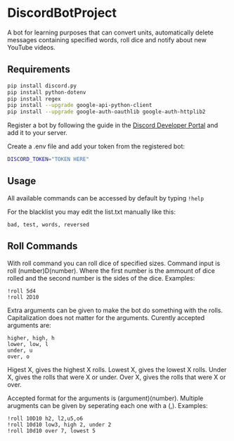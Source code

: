 # DiscordBotProject
A bot for learning purposes that can convert units, automatically delete messages containing specified words, roll dice and notify about new YouTube videos.


## Requirements
```bash
pip install discord.py
pip install python-dotenv
pip install regex
pip install --upgrade google-api-python-client
pip install --upgrade google-auth-oauthlib google-auth-httplib2
```

Register a bot by following the guide in the [Discord Developer Portal](https://discord.com/developers/docs/getting-started) and add it to your server.

Create a .env file and add your token from the registered bot:
```bash
DISCORD_TOKEN="TOKEN HERE"
```

## Usage
All available commands can be accessed by default by typing `!help`

For the blacklist you may edit the list.txt manually like this:

```
bad, test, words, reversed
```

## Roll Commands

With roll command you can roll dice of specified sizes.
Command input is roll (number)D(number). 
Where the first number is the ammount of dice rolled and the second number is the sides of the dice.
Examples:
```
!roll 5d4
!roll 2D10
```

Extra arguments can be given to make the bot do something with the rolls.
Capitalization does not matter for the arguments.
Curently accepted arguments are:
```
higher, high, h
lower, low, l
under, u
over, o
```
Higest X, gives the highest X rolls.
Lowest X, gives the lowest X rolls.
Under X, gives the rolls that were X or under.
Over X, gives the rolls that were X or over.

Accepted format for the arguments is (argument)(number). Multiple arugments can be given by seperating each one with a (,).
Examples:

```
!roll 10D10 h2, l2,u5,o6
!roll 10d10 low3, high 2, under 2
!roll 10d10 over 7, lowest 5
```
